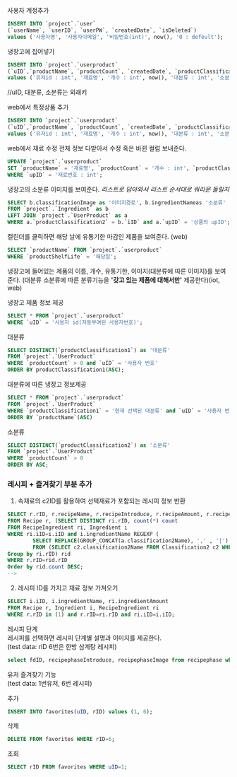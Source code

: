 사용자 계정추가

```sql
INSERT INTO `project`.`user`
(`userName`, `userID`, `userPW`, `createdDate`, `isDeleted`) 
values ('사용자명', '사용자이메일', '비밀번호(int)', now(), '0 : defeult');
```

냉장고에 집어넣기 

```sql
INSERT INTO `project`.`userproduct`
(`uID`,`productName`, `productCount`, `createdDate`, `productClassification1`, `productClassification2`, `productShelfLife`, `isDeleted`) 
values ('유저id : int', '재료명', '개수 : int', now(), '대분류 : int', '소분류 : int', now(),'0');
```

//uID, 대분류, 소분류는 외래키

web에서 특정상품 추가

```sql
INSERT INTO `project`.`userproduct`
(`uID`,`productName`, `productCount`, `createdDate`, `productClassification1`, `productClassification2`, `productShelfLife`, `isDeleted`) 
values ('유저id : int', '재료명', '개수 : int', now(), '대분류 : int', '소분류 : int', now(),'0');
```

web에서 재료 수정 전체 정보 다받아서 수정 혹은 바뀐 컬럼 보내준다.

```sql
UPDATE `project`.`userproduct`
SET `productName` = '재료명', `productCount` = '개수 : int', `productClassification1` = '대분류' , `productClassification2` = '소분류', `productShelfLife` = '유통기한 : date' 
WHERE `upID` = '재료번호 : int';
```

냉장고의 소분류 이미지를 보여준다. *리스트로 담아와서 리스트 순서대로 쿼리문 돌릴지*

```sql
SELECT b.classificationImage as '이미지경로', b.ingredientNameas '소분류'
FROM `project`.`Ingredient` as b
LEFT JOIN `project`.`UserProduct` as a
WHERE a.`productClassification2` = b.`iID` and a.`upID` = '상품의 upID';
```

캘린더를 클릭하면 해당 날에 유통기한 마감인 제품을 보여준다. (web)

```sql
SELECT `productName` FROM `project`.`userproduct`
WHERE `productShelfLife` = '해당일';
```

냉장고에 들어있는 제품의 이름, 개수, 유통기한, 이미지(대분류에 따른 이미지)를 보여준다. (대분류 소분류에 따른 분류기능을 **'갖고 있는 제품에 대해서만'** 제공한다)(iot, web)

냉장고 제품 정보 제공

```sql
SELECT * FROM `project`.`userproduct`
WHERE `uID` = '사용자 id(자동부여된 사용자번호)';
```

대분류

```sql
SELECT DISTINCT(`productClassification1`) as '대분류'
FROM `project`.`UserProduct`
WHERE `productCount` > 0 and `uID` = '사용자 번호'
ORDER BY productClassification1(ASC);
```

대분류에 따른 냉장고 정보제공

```sql
SELECT * FROM `project`.`userproduct`
FROM `project`.`UserProduct`
WHERE `productClassification1` = '현재 선택된 대분류' and `uID` = '사용자 번호'
ORDER BY `productName`(ASC)
```

소분류

```sql
SELECT DISTINCT(`productClassification2`) as '소분류'
FROM `project`.`UserProduct`
WHERE `productCount` > 0
ORDER BY ASC;
```

### 레시피 + 즐겨찾기 부분 추가

1. 속재료의 c2ID를 활용하여 선택재료가 포함되는 레시피 정보 반환

```sql
SELECT r.rID, r.recipeName, r.recipeIntroduce, r.recipeAmount, r.recipeImage, r.recipeTime, rid.count
FROM Recipe r, (SELECT DISTINCT ri.rID, count(*) count
FROM RecipeIngredient ri, Ingredient i
WHERE ri.iID=i.iID and i.ingredientName REGEXP (
		SELECT REPLACE(GROUP_CONCAT(a.classification2Name), ',' , '|') AS NAME
		FROM (SELECT c2.classification2Name FROM Classification2 c2 WHERE c2.c2ID in (1)) a)
Group by ri.rID) rid
WHERE r.rID=rid.rID
Order by rid.count DESC;
-->
```

2. 레시피 ID를 가지고 재료 정보 가져오기
```sql
SELECT i.iID, i.ingredientName, ri.ingredientAmount
FROM Recipe r, Ingredient i, RecipeIngredient ri
WHERE r.rID in (1) and r.rID=ri.rID and ri.iID=i.iID;
```

레시피 단계<br>
레시피를 선택하면 레시피 단계별 설명과 이미지를 제공한다.<br>
(test data: rID 6번은 한방 삼계탕 레시피)
```sql
select fdID, recipephaseIntroduce, recipephaseImage from recipephase where rID=6;
```

유저 즐겨찾기 기능<br>
(test data: 1번유저, 6번 레시피)

추가
```sql
INSERT INTO favorites(uID, rID) values (1, 6);
```

삭제
```sql
DELETE FROM favorites WHERE rID=6;
```

조회
```sql
SELECT rID FROM favorites WHERE uID=1;
```
